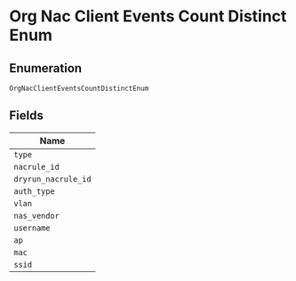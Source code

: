 
# Org Nac Client Events Count Distinct Enum

## Enumeration

`OrgNacClientEventsCountDistinctEnum`

## Fields

| Name |
|  --- |
| `type` |
| `nacrule_id` |
| `dryrun_nacrule_id` |
| `auth_type` |
| `vlan` |
| `nas_vendor` |
| `username` |
| `ap` |
| `mac` |
| `ssid` |

